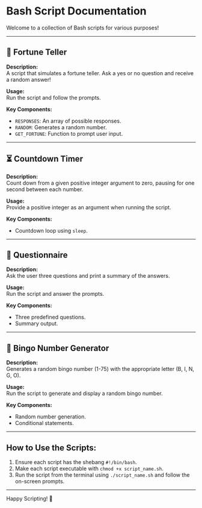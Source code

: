 # Bash Script Documentation

Welcome to a collection of Bash scripts for various purposes!

---

## 🎴 Fortune Teller

**Description:**  
A script that simulates a fortune teller. Ask a yes or no question and receive a random answer!

**Usage:**  
Run the script and follow the prompts.

**Key Components:**  
- `RESPONSES`: An array of possible responses.
- `RANDOM`: Generates a random number.
- `GET_FORTUNE`: Function to prompt user input.

---

## ⏳ Countdown Timer

**Description:**  
Count down from a given positive integer argument to zero, pausing for one second between each number.

**Usage:**  
Provide a positive integer as an argument when running the script.

**Key Components:**  
- Countdown loop using `sleep`.

---

## 📝 Questionnaire

**Description:**  
Ask the user three questions and print a summary of the answers.

**Usage:**  
Run the script and answer the prompts.

**Key Components:**  
- Three predefined questions.
- Summary output.

---

## 🎱 Bingo Number Generator

**Description:**  
Generates a random bingo number (1-75) with the appropriate letter (B, I, N, G, O).

**Usage:**  
Run the script to generate and display a random bingo number.

**Key Components:**  
- Random number generation.
- Conditional statements.

---

## How to Use the Scripts:

1. Ensure each script has the shebang `#!/bin/bash`.
2. Make each script executable with `chmod +x script_name.sh`.
3. Run the script from the terminal using `./script_name.sh` and follow the on-screen prompts.

---

Happy Scripting! 🚀
